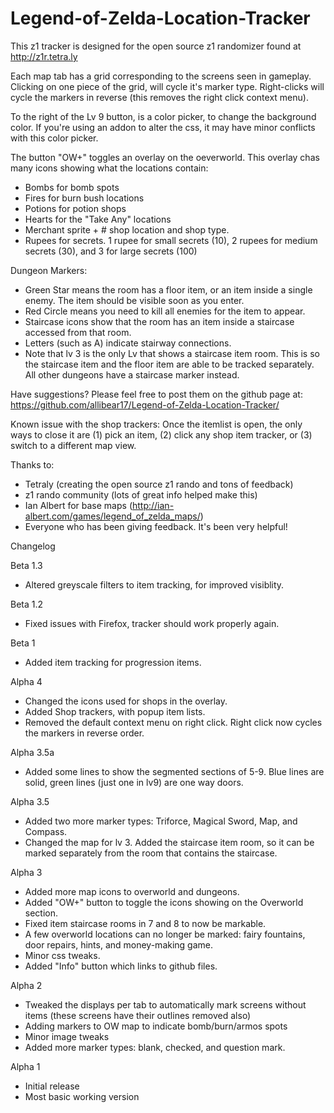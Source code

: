 # Legend-of-Zelda-Location-Tracker

This z1 tracker is designed for the open source z1 randomizer
found at http://z1r.tetra.ly

Each map tab has a grid corresponding to the screens seen in gameplay.  
Clicking on one piece of the grid, will cycle it's marker type.
Right-clicks will cycle the markers in reverse (this removes the right
click context menu).

To the right of the Lv 9 button, is a color picker, to change 
the background color. If you're using an addon to alter the css, 
it may have minor conflicts with this color picker.

The button "OW+" toggles an overlay on the oeverworld.  This overlay
chas many icons showing what the locations contain:
- Bombs for bomb spots
- Fires for burn bush locations
- Potions for potion shops
- Hearts for the "Take Any" locations
- Merchant sprite + # shop location and shop type.
- Rupees for secrets.  1 rupee for small secrets (10), 2 rupees for
medium secrets (30), and 3 for large secrets (100)

Dungeon Markers:
- Green Star means the room has a floor item, or an item inside a single
enemy.  The item should be visible soon as you enter.
- Red Circle means you need to kill all enemies for the item to appear.
- Staircase icons show that the room has an item inside a staircase 
accessed from that room.
- Letters (such as A) indicate stairway connections.
- Note that lv 3 is the only Lv that shows a staircase item room.  This is
so the staircase item and the floor item are able to be tracked separately. 
All other dungeons have a staircase marker instead.

Have suggestions?  Please feel free to post them on the github page at:
https://github.com/allibear17/Legend-of-Zelda-Location-Tracker/

Known issue with the shop trackers:  Once the itemlist is open, the only ways
to close it are (1) pick an item, (2) click any shop item tracker, or 
(3) switch to a different map view.

Thanks to:

- Tetraly (creating the open source z1 rando and tons of feedback)
- z1 rando community (lots of great info helped make this)
- Ian Albert for base maps (http://ian-albert.com/games/legend_of_zelda_maps/)
- Everyone who has been giving feedback.  It's been very helpful!

Changelog

Beta 1.3
- Altered greyscale filters to item tracking, for improved visiblity.

Beta 1.2
- Fixed issues with Firefox, tracker should work properly again.

Beta 1
- Added item tracking for progression items.

Alpha 4
- Changed the icons used for shops in the overlay.
- Added Shop trackers, with popup item lists.
- Removed the default context menu on right click.  Right click now cycles
the markers in reverse order.

Alpha 3.5a
- Added some lines to show the segmented sections of 5-9.  Blue lines 
are solid, green lines (just one in lv9) are one way doors.

Alpha 3.5
- Added two more marker types: Triforce, Magical Sword, Map, and Compass.
- Changed the map for lv 3.  Added the staircase item room, so it can be 
	marked separately from the room that contains the staircase.

Alpha 3
- Added more map icons to overworld and dungeons.
- Added "OW+" button to toggle the icons showing on the Overworld section.
- Fixed item staircase rooms in 7 and 8 to now be markable.
- A few overworld locations can no longer be marked:  fairy fountains, 
door repairs, hints, and money-making game.
- Minor css tweaks.
- Added "Info" button which links to github files.

Alpha 2
- Tweaked the displays per tab to automatically mark screens without items (these
screens have their outlines removed also)
- Adding markers to OW map to indicate bomb/burn/armos spots
- Minor image tweaks
- Added more marker types: blank, checked, and question mark.

Alpha 1
- Initial release
- Most basic working version
